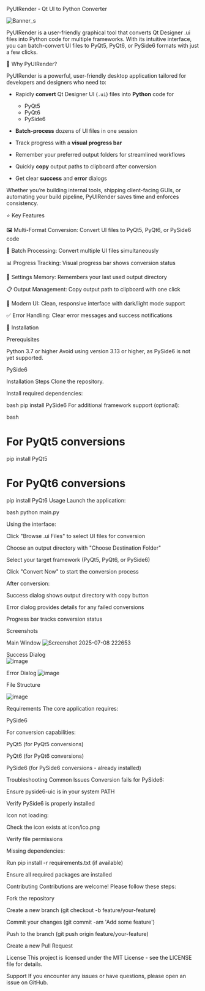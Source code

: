 PyUIRender - Qt UI to Python Converter

![Banner_s](https://github.com/user-attachments/assets/99f7d9c6-696d-44ee-8c05-e201b9819de3)




PyUIRender is a user-friendly graphical tool that converts Qt Designer .ui files into Python code for multiple frameworks. With its intuitive interface, you can batch-convert UI files to PyQt5, PyQt6, or PySide6 formats with just a few clicks.

🚀 Why PyUIRender?

PyUIRender is a powerful, user-friendly desktop application tailored for developers and designers who need to:

- Rapidly **convert** Qt Designer UI (`.ui`) files into **Python** code for  
  - PyQt5  
  - PyQt6  
  - PySide6  

- **Batch-process** dozens of UI files in one session  
- Track progress with a **visual progress bar**  
- Remember your preferred output folders for streamlined workflows  
- Quickly **copy** output paths to clipboard after conversion  
- Get clear **success** and **error** dialogs  

Whether you’re building internal tools, shipping client-facing GUIs, or automating your build pipeline, PyUIRender saves time and enforces consistency.

⭐ Key Features

🖼️ Multi-Format Conversion: Convert UI files to PyQt5, PyQt6, or PySide6 code

📁 Batch Processing: Convert multiple UI files simultaneously

📊 Progress Tracking: Visual progress bar shows conversion status

💾 Settings Memory: Remembers your last used output directory

📋 Output Management: Copy output path to clipboard with one click

🎨 Modern UI: Clean, responsive interface with dark/light mode support

✅ Error Handling: Clear error messages and success notifications


🎯 Installation

Prerequisites

Python 3.7 or higher
Avoid using version 3.13 or higher, as PySide6 is not yet supported.

PySide6

Installation Steps
Clone the repository.


Install required dependencies:

bash
pip install PySide6
For additional framework support (optional):

bash
# For PyQt5 conversions
pip install PyQt5

# For PyQt6 conversions
pip install PyQt6
Usage
Launch the application:

bash
python main.py


Using the interface:

Click "Browse .ui Files" to select UI files for conversion

Choose an output directory with "Choose Destination Folder"

Select your target framework (PyQt5, PyQt6, or PySide6)

Click "Convert Now" to start the conversion process

After conversion:

Success dialog shows output directory with copy button

Error dialog provides details for any failed conversions

Progress bar tracks conversion status


Screenshots

Main Window	
![Screenshot 2025-07-08 222653](https://github.com/user-attachments/assets/37a95164-c079-44b9-95c5-276d9a70819d)

Success Dialog	
![image](https://github.com/user-attachments/assets/6faa2689-f15e-44e1-8af6-fae3595a4991)

Error Dialog
![image](https://github.com/user-attachments/assets/38e0ecee-9c96-49ec-81b8-aa080c3983a5)


File Structure

![image](https://github.com/user-attachments/assets/65b126a4-2f70-441b-b192-f136a628144f)


Requirements
The core application requires:

PySide6

For conversion capabilities:

PyQt5 (for PyQt5 conversions)

PyQt6 (for PyQt6 conversions)

PySide6 (for PySide6 conversions - already installed)

Troubleshooting
Common Issues
Conversion fails for PySide6:

Ensure pyside6-uic is in your system PATH

Verify PySide6 is properly installed

Icon not loading:

Check the icon exists at icon/ico.png

Verify file permissions

Missing dependencies:

Run pip install -r requirements.txt (if available)

Ensure all required packages are installed

Contributing
Contributions are welcome! Please follow these steps:

Fork the repository

Create a new branch (git checkout -b feature/your-feature)

Commit your changes (git commit -am 'Add some feature')

Push to the branch (git push origin feature/your-feature)

Create a new Pull Request

License
This project is licensed under the MIT License - see the LICENSE file for details.

Support
If you encounter any issues or have questions, please open an issue on GitHub.
